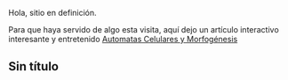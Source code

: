 Hola, sitio en definición.

Para que haya servido de algo esta visita, aquí dejo un artículo interactivo interesante y entretenido [Automatas Celulares y  Morfogénesis](https://distill.pub/2020/growing-ca/) 

## Sin título

